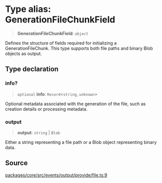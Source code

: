 # Type alias: GenerationFileChunkField

> **GenerationFileChunkField**: `object`

Defines the structure of fields required for initializing a GenerationFileChunk.
This type supports both file paths and binary Blob objects as output.

## Type declaration

### info?

> `optional` **info**: `Record`\<`string`, `unknown`\>

Optional metadata associated with the generation of the file, such as creation details or processing metadata.

### output

> **output**: `string` \| `Blob`

Either a string representing a file path or a Blob object representing binary data.

## Source

[packages/core/src/events/output/provide/file.ts:9](https://github.com/VictorS67/encre/blob/42c3bddca4be2d23ad959c1c99381eefbf43789c/packages/core/src/events/output/provide/file.ts#L9)
